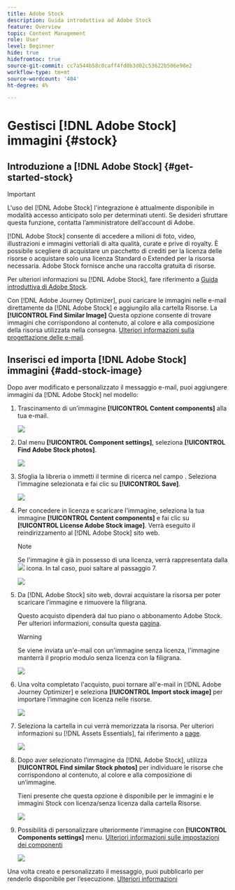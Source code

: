 ```yaml
---
title: Adobe Stock
description: Guida introduttiva ad Adobe Stock
feature: Overview
topic: Content Management
role: User
level: Beginner
hide: true
hidefromtoc: true
source-git-commit: cc7a544b58c0caff4fd0b3d02c53622b506e98e2
workflow-type: tm+mt
source-wordcount: '404'
ht-degree: 4%

---
```


# Gestisci [!DNL Adobe Stock] immagini {#stock}

## Introduzione a [!DNL Adobe Stock] {#get-started-stock}

>[!IMPORTANT]
>
> L&#39;uso del [!DNL Adobe Stock] l&#39;integrazione è attualmente disponibile in modalità accesso anticipato solo per determinati utenti. Se desideri sfruttare questa funzione, contatta l’amministratore dell’account di Adobe.

[!DNL Adobe Stock] consente di accedere a milioni di foto, video, illustrazioni e immagini vettoriali di alta qualità, curate e prive di royalty. È possibile scegliere di acquistare un pacchetto di crediti per la licenza delle risorse o acquistare solo una licenza Standard o Extended per la risorsa necessaria. Adobe Stock fornisce anche una raccolta gratuita di risorse.

Per ulteriori informazioni su [!DNL Adobe Stock], fare riferimento a [Guida introduttiva di Adobe Stock](https://helpx.adobe.com/stock/get-started.html).

Con [!DNL Adobe Journey Optimizer], puoi caricare le immagini nelle e-mail direttamente da [!DNL Adobe Stock] e aggiungilo alla cartella Risorse. La **[!UICONTROL Find Similar Image]** Questa opzione consente di trovare immagini che corrispondono al contenuto, al colore e alla composizione della risorsa utilizzata nella consegna.
[Ulteriori informazioni sulla progettazione delle e-mail](design-emails.md).

## Inserisci ed importa [!DNL Adobe Stock] immagini {#add-stock-image}

Dopo aver modificato e personalizzato il messaggio e-mail, puoi aggiungere immagini da [!DNL Adobe Stock] nel modello:

1. Trascinamento di un’immagine **[!UICONTROL Content components]** alla tua e-mail.

   ![](assets/stock_1.png)

1. Dal menu **[!UICONTROL Component settings]**, seleziona **[!UICONTROL Find Adobe Stock photos]**.

   ![](assets/stock_2.png)

1. Sfoglia la libreria o immetti il termine di ricerca nel campo . Seleziona l’immagine selezionata e fai clic su **[!UICONTROL Save]**.

   ![](assets/stock_3.png)

1. Per concedere in licenza e scaricare l&#39;immagine, seleziona la tua immagine **[!UICONTROL Content components]** e fai clic su **[!UICONTROL License Adobe Stock image]**. Verrà eseguito il reindirizzamento al [!DNL Adobe Stock] sito web.

   >[!NOTE]
   > Se l&#39;immagine è già in possesso di una licenza, verrà rappresentata dalla ![](assets/stock_10.png) icona. In tal caso, puoi saltare al passaggio 7.

   ![](assets/stock_4.png)

1. Da [!DNL Adobe Stock] sito web, dovrai acquistare la risorsa per poter scaricare l’immagine e rimuovere la filigrana.

   Questo acquisto dipenderà dal tuo piano o abbonamento Adobe Stock. Per ulteriori informazioni, consulta questa [pagina](https://stock.adobe.com/plans).

   >[!WARNING]
   > Se viene inviata un&#39;e-mail con un&#39;immagine senza licenza, l&#39;immagine manterrà il proprio modulo senza licenza con la filigrana.

   ![](assets/stock_5.png)

1. Una volta completato l&#39;acquisto, puoi tornare all&#39;e-mail in [!DNL Adobe Journey Optimizer] e seleziona **[!UICONTROL Import stock image]** per importare l’immagine con licenza nelle risorse.

   ![](assets/stock_6.png)

1. Seleziona la cartella in cui verrà memorizzata la risorsa. Per ulteriori informazioni su [!DNL Assets Essentials], fai riferimento a [page](assets-essentials.md#get-started-assets-essentials).

   ![](assets/stock_7.png)

1. Dopo aver selezionato l&#39;immagine da [!DNL Adobe Stock], utilizza **[!UICONTROL Find similar Stock photos]** per individuare le risorse che corrispondono al contenuto, al colore e alla composizione di un’immagine.

   Tieni presente che questa opzione è disponibile per le immagini e le immagini Stock con licenza/senza licenza dalla cartella Risorse.

   ![](assets/stock_8.png)

1. Possibilità di personalizzare ulteriormente l&#39;immagine con **[!UICONTROL Components settings]** menu. [Ulteriori informazioni sulle impostazioni dei componenti](content-components.md)

   ![](assets/stock_11.png)

Una volta creato e personalizzato il messaggio, puoi pubblicarlo per renderlo disponibile per l’esecuzione. [Ulteriori informazioni](../messages/publish-manage-message.md)